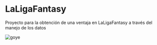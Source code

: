 # LaLigaFantasy
Proyecto para la obtención de una ventaja en LaLigaFantasy a través del manejo de los datos
<br>

![goye](https://www.laligafantasymarca.com/assets/marca/img/logos/logo-fantasy-marca.png)